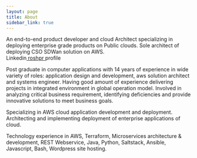 ```yaml
---
layout: page
title: About
sidebar_link: true
---
```


<p class="message">
An end-to-end product developer and cloud Architect specializing in deploying enterprise grade products on Public clouds. Sole architect of deploying CSO SDWan solution on AWS.
<br>
Linkedin<a href="https://www.linkedin.com/in/roshpr/" target="_blank"> roshpr </a> profile
</p>
<p class="message">
Post graduate in computer applications with 14 years of experience in wide variety of roles: application design and development, aws solution architect and systems engineer. Having good amount of experience delivering projects in integrated environment in global operation model. Involved in analyzing critical business requirement, identifying deficiencies and provide innovative solutions to meet business goals.
</p>
<p class="message">
Specializing in AWS cloud application development and deployment. Architecting and implementing deployment of enterprise applications of cloud.
</p>
<p class="message">
Technology experience in AWS, Terraform, Microservices architecture & development, REST Webservice, Java, Python, Saltstack, Ansible, Javascript, Bash, Wordpress site hosting. 
</p>

